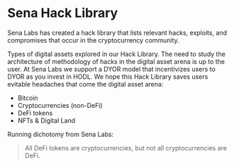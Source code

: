 # Sena Hack Library

Sena Labs has created a hack library that lists relevant hacks, exploits, and compromises that occur in the cryptocurrency community.

Types of digital assets explored in our Hack Library. The need to study the architecture of methodology of hacks in the digital asset arena is up to the user. At Sena Labs we support a DYOR model that incentivizes users to DYOR as you invest in HODL. We hope this Hack Library saves users evitable headaches that come the digital asset arena:

- Bitcoin
- Cryptocurrencies (non-DeFi)
- DeFi tokens
- NFTs & Digital Land

Running dichotomy from Sena Labs:
> All DeFi tokens are cryptocurrencies, but not all cryptocurrencies are DeFi.
